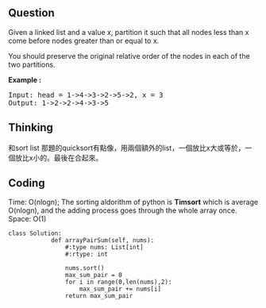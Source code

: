 ## Question
Given a linked list and a value x, partition it such that all nodes less than x come before nodes greater than or equal to x.<br>

You should preserve the original relative order of the nodes in each of the two partitions.

**Example :**   
<pre>
Input: head = 1->4->3->2->5->2, x = 3
Output: 1->2->2->4->3->5
</pre>

## Thinking
和sort list 那題的quicksort有點像，用兩個額外的list，一個放比x大或等於，一個放比x小的。最後在合起來。

## Coding
Time: O(nlogn); The sorting aldorithm of python is **Timsort** which is average O(nlogn), and the adding process goes through the whole array once. </br>
Space: O(1)
```python3
class Solution:
            def arrayPairSum(self, nums):
                #:type nums: List[int]
                #:rtype: int

                nums.sort()
                max_sum_pair = 0
                for i in range(0,len(nums),2):
                    max_sum_pair += nums[i] 
                return max_sum_pair
```


